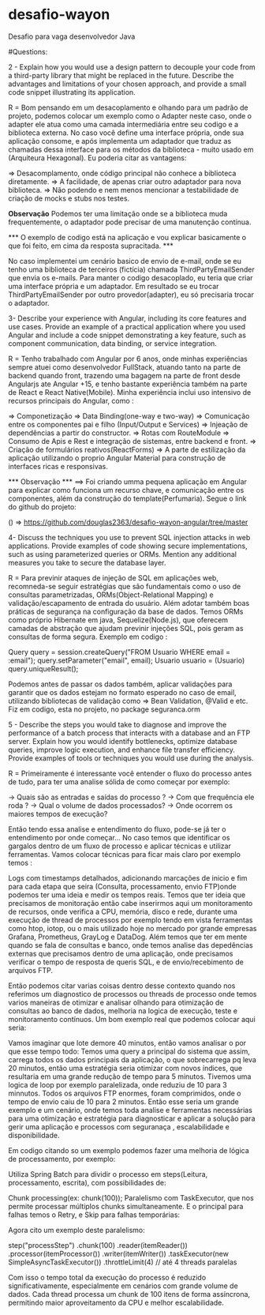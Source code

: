 # desafio-wayon
Desafio para vaga desenvolvedor Java

#Questions: 

2 - Explain how you would use a design pattern to decouple your code from a third-party library that might be replaced in the future. Describe the advantages and limitations of your chosen approach, and provide a small code snippet illustrating its application.

R =  Bom pensando em um desacoplamento e olhando para um padrão de projeto, podemos colocar um exemplo como o Adapter neste caso, onde o adapter ele atua como uma camada intermediária entre seu codigo e a biblioteca externa. No caso você define uma interface própria, onde sua aplicação consome, e após implementa um adaptador que traduz as chamadas dessa interface para os métodos da biblioteca  - muito usado em (Arquiteura Hexagonal). Eu poderia citar as vantagens: 

=> Desacomplamento, onde código principal não conhece a biblioteca diretamente.
=> A facilidade, de apenas criar outro adaptador para nova biblioteca.
=> Não podendo e nem menos mencionar a testabilidade de criação de mocks e stubs nos testes.

**Observação**
Podemos ter uma limitação onde se a biblioteca muda frequentemente, o adaptador pode precisar de uma manutenção contínua.

*** O exemplo de codigo está na aplicação e vou explicar basicamente o que foi feito, em cima da resposta supracitada. ***

No caso implementei um cenário basico de envio de e-mail, onde se eu tenho uma biblioteca de terceiros (fictícia) chamada ThirdPartyEmailSender que envia os e-mails. Para manter o codigo desacoplado, eu teria que criar uma interface própria e um adaptador. Em resultado se eu trocar ThirdPartyEmailSender por outro provedor(adapter), eu só precisaria trocar o adaptador.

3- Describe your experience with Angular, including its core features and use cases. Provide an example of a practical application where you used Angular and include a code snippet demonstrating a key feature, such as component communication, data binding, or service integration.

R = Tenho trabalhado com Angular por 6 anos, onde minhas experiências sempre atuei como desenvolvedor FullStack, atuando tanto na parte de backend quando front, trazendo uma bagagem na parte de front desde Angularjs ate Angular +15, e tenho bastante experiência também na parte de React e React Native(Mobile). Minha experiência inclui uso intensivo de recursos principais do Angular, como : 

=> Componetização
=> Data Binding(one-way e two-way)
=> Comunicação entre os componentes pai e filho (Input/Output e Services)
=> Injeação de dependências a partir do constructor.
=> Rotas com RouteModule
=> Consumo de Apis e Rest e integração de sistemas, entre backend e front.
=> Criação de formulários reativos(ReactForms)
=> A parte de estilização da aplicação utilizando o proprio Angular Material para construção de interfaces ricas e responsivas.

*** Observação ***
==> Foi criando umma pequena aplicação em Angular para explicar como funciona  um recurso chave, e comunicação entre os componentes, além da construção do template(Perfumaria). Segue o link do github do projeto:

() => https://github.com/douglas2363/desafio-wayon-angular/tree/master

4- Discuss the techniques you use to prevent SQL injection attacks in web applications. Provide examples of code showing secure implementations, such as using parameterized queries or ORMs. Mention any additional measures you take to secure the database layer.

R = Para previnir ataques de injeção de SQL em aplicações web, recomneda-se seguir estratégias que são fundamentais como o uso de consultas parametrizadas, ORMs(Object-Relational Mapping) e validação/escapamento de entrada do usuário. Além adotar também boas práticas de segurança na configuração da base de dados. Temos ORMs como próprio Hibernate em java, Sequelize(Node.js), que oferecem camadas de abstração que ajudam previnir injeções SQL, pois geram as consultas de forma segura. Exemplo em codigo : 

Query query = session.createQuery("FROM Usuario WHERE email = :email");
query.setParameter("email", email);
Usuario usuario = (Usuario) query.uniqueResult();

Podemos antes de passar os dados também, aplicar validações para garantir que os dados estejam no formato esperado no caso de email,  utilizando bibliotecas de validação como => Bean Validation, @Valid e etc. Fiz em codigo, esta no projeto, no package seguranca.orm

5 - Describe the steps you would take to diagnose and improve the performance of a batch process that interacts with a database and an FTP server. Explain how you would identify bottlenecks, optimize database queries, improve logic execution, and enhance file transfer efficiency. Provide examples of tools or techniques you would use during the analysis. 

R = Primeiramente é interessante você entender o fluxo do processo antes de tudo, para ter uma analise sólida de como começar por exemplo:

-> Quais são as entradas e saídas do processo ? 
-> Com que frequência ele roda ? 
-> Qual o volume de dados processados?
-> Onde ocorrem os maiores tempos de execução? 

Então tendo essa analise e entendimento do fluxo, pode-se já ter o entendimento por onde começar... No caso temos que identificar os gargalos dentro de um fluxo de processo e aplicar técnicas e utilizar ferramentas. Vamos colocar  técnicas para ficar mais claro por exemplo temos :

Logs com timestamps detalhados, adicionando marcações de inicio e fim para cada etapa que seira (Consulta, processamento, envio FTP)onde podemos ter uma ideia e medir os tempos reais. Temos que ter ideia que precisamos de monitoração então cabe inserirmos aqui um monitoramento de recursos, onde verifica a CPU, memória, disco e rede, durante uma execução de thread de processos por exemplo tendo em vista ferramentas como htop, iotop, ou o mais utilizado hoje no mercado por grande empresas Grafana, Prometheus, GrayLog e DataDog.
Além temos que ter em mente quando se fala de consultas e banco, onde temos analise das depedências externas que precisamos dentro de uma aplicação, onde precisamos verificar o tempo de resposta de queris SQL, e de envio/recebimento de arquivos FTP.

Então podemos citar varias coisas dentro desse contexto quando nos referimos um diagnostico de processos ou threads de processo onde temos varios maneiras  de otimizar e analisar olhando para otimização de consultas ao banco de dados, melhoria na logica de execução, teste e monitoramento contínuos.
Um bom exemplo real que podemos colocar aqui seria:

Vamos imaginar que  lote demore 40 minutos, então vamos analisar o por que esse tempo todo: 
Temos uma query a principal do sistema que assim, carrega todos os dados principais da aplicação, o que sobrecarrega pq leva 20 minutos, então uma estratégia seria otimizar com novos índices, que resultaria em uma grande redução de tempo para 5 minutos.
Tivemos uma logica de loop por exemplo paralelizada, onde reduziu de 10 para 3 minnutos.
Todos os arquivos FTP enormes, foram comprimidos, onde o tempo de envio caiu de 10 para 2 minutos. Então esse seria um grande exemplo e um cenário, onde temos toda analise e ferramentas necessárias para uma otimização e estratégia para diagnosticar e aplicar a solução para gerir uma aplicação e processos com seguranaça , escalabilidade e disponibilidade.

Em codigo citando so um exemplo podemos fazer uma melhoria de lógica de processamento, por exemplo: 

Utiliza Spring Batch para dividir o processo em steps(Leitura, processamento, escrita), com possibilidades de: 

Chunk processing(ex: chunk(100));
Paralelismo com TaskExecutor, que nos permite processar múltiplos chunks simultaneamente.
E o principal para falhas temos o Retry, e Skip para falhas temporárias:

Agora cito um exemplo deste paralelismo:

step("processStep")
.chunk(100)
.reader(itemReader())
.processor(itemProcessor())
.writer(itemWriter())
.taskExecutor(new SimpleAsyncTaskExecutor())
.throttleLimit(4) // até 4 threads paralelas

Com isso o tempo total da execução do processo é reduzido significativamente, especialmente em cenários com grande volume de dados. Cada thread processa um chunk de 100 itens de forma assíncrona, permitindo maior aproveitamento da CPU e melhor escalabilidade.






